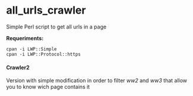 # all_urls_crawler
Simple Perl script to get all urls in a page

**Requeriments:**

```
cpan -i LWP::Simple
cpan -i LWP::Protocol::https
```

#### Crawler2
Version with simple modification in order to filter *ww2* and *ww3* that allow you to know wich page contains it
